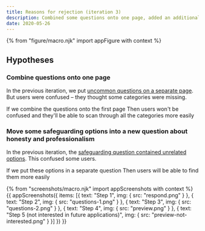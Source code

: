```yaml
---
title: Reasons for rejection (iteration 3)
description: Combined some questions onto one page, added an additional question and improved content
date: 2020-05-26
---
```


{% from "figure/macro.njk" import appFigure with context %}

## Hypotheses

### Combine questions onto one page

In the previous iteration, we put [uncommon questions on a separate page](http://localhost:8080/manage-teacher-training-applications/reasons-for-rejection-iteration-2/#step-3). But users were confused – they thought some categories were missing.

If we combine the questions onto the first page
Then users won't be confused and they'll be able to scan through all the categories more easily

### Move some safeguarding options into a new question about honesty and professionalism

In the previous iteration, the [safeguarding question contained unrelated options](http://localhost:8080/manage-teacher-training-applications/reasons-for-rejection-iteration-2/#step-3). This confused some users.

If we put these options in a separate question
Then users will be able to find them more easily

{% from "screenshots/macro.njk" import appScreenshots with context %}
{{ appScreenshots({
  items: [{
    text: "Step 1",
    img: {
      src: "respond.png"
    }
  }, {
    text: "Step 2",
    img: {
      src: "questions-1.png"
    }
  }, {
    text: "Step 3",
    img: {
      src: "questions-2.png"
    }
  }, {
    text: "Step 4",
    img: {
      src: "preview.png"
    }
  }, {
    text: "Step 5 (not interested in future applications)",
    img: {
      src: "preview-not-interested.png"
    }
  }]
}) }}
